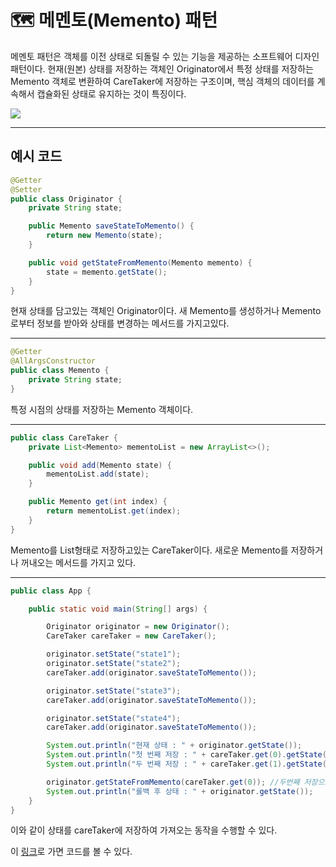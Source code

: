 # 🗺 메멘토(Memento) 패턴

메멘토 패턴은 객체를 이전 상태로 되돌릴 수 있는 기능을 제공하는 소프트웨어 디자인 패턴이다. 현재(원본) 상태를 저장하는 객체인 Originator에서 특정 상태를 저장하는 Memento 객체로 변환하여 CareTaker에 저장하는 구조이며, 핵심 객체의 데이터를 계속해서 캡슐화된 상태로 유지하는 것이 특징이다. 

<img src="https://upload.wikimedia.org/wikipedia/commons/3/38/W3sDesign_Memento_Design_Pattern_UML.jpg">

---

## 예시 코드


```java
@Getter
@Setter
public class Originator {
    private String state;

    public Memento saveStateToMemento() {
        return new Memento(state);
    }

    public void getStateFromMemento(Memento memento) {
        state = memento.getState();
    }
}
```

현재 상태를 담고있는 객체인 Originator이다. 새 Memento를 생성하거나 Memento로부터 정보를 받아와 상태를 변경하는 메서드를 가지고있다.

---

```java
@Getter
@AllArgsConstructor
public class Memento {
    private String state;
}
```

특정 시점의 상태를 저장하는 Memento 객체이다.


---


```java
public class CareTaker {
    private List<Memento> mementoList = new ArrayList<>();

    public void add(Memento state) {
        mementoList.add(state);
    }

    public Memento get(int index) {
        return mementoList.get(index);
    }
}
```

Memento를 List형태로 저장하고있는 CareTaker이다. 새로운 Memento를 저장하거나 꺼내오는 메서드를 가지고 있다.

---

```java
public class App {

    public static void main(String[] args) {

        Originator originator = new Originator();
        CareTaker careTaker = new CareTaker();

        originator.setState("state1");
        originator.setState("state2");
        careTaker.add(originator.saveStateToMemento());

        originator.setState("state3");
        careTaker.add(originator.saveStateToMemento());

        originator.setState("state4");
        careTaker.add(originator.saveStateToMemento());

        System.out.println("현재 상태 : " + originator.getState());
        System.out.println("첫 번째 저장 : " + careTaker.get(0).getState());
        System.out.println("두 번째 저장 : " + careTaker.get(1).getState());

        originator.getStateFromMemento(careTaker.get(0)); //두번째 저장으로 Rollback
        System.out.println("롤백 후 상태 : " + originator.getState());
    }
}
```

이와 같이 상태를 careTaker에 저장하여 가져오는 동작을 수행할 수 있다.

이 <a href="https://github.com/rlaisqls/GoF-DesignPatterns/tree/master/src/main/java/com/study/gof/designpattrens/_03_BehavioralPattern/memento">링크</a>로 가면 코드를 볼 수 있다.